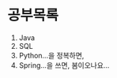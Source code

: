 # 공부목록
 1. Java
 2. SQL
 3. Python...을 정복하면,
 4. Spring...을 쓰면, 봄이오나요...

<!--stackedit_data:
eyJoaXN0b3J5IjpbLTc4NTAxMzIxOSwtMTM2NzMzMTU5MSwtMT
M2NzMzMTU5MSwtMTUwMzg0MjkzM119
-->